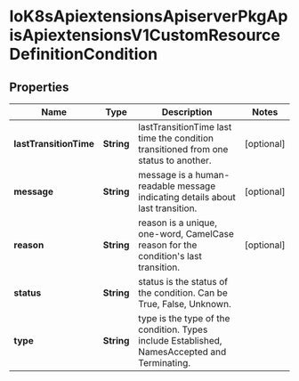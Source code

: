 
# IoK8sApiextensionsApiserverPkgApisApiextensionsV1CustomResourceDefinitionCondition

## Properties
Name | Type | Description | Notes
------------ | ------------- | ------------- | -------------
**lastTransitionTime** | **String** | lastTransitionTime last time the condition transitioned from one status to another. |  [optional]
**message** | **String** | message is a human-readable message indicating details about last transition. |  [optional]
**reason** | **String** | reason is a unique, one-word, CamelCase reason for the condition&#39;s last transition. |  [optional]
**status** | **String** | status is the status of the condition. Can be True, False, Unknown. | 
**type** | **String** | type is the type of the condition. Types include Established, NamesAccepted and Terminating. | 



